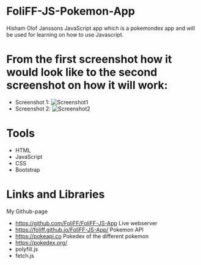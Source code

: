 # FoliFF-JS-Pokemon-App
 Hisham Olof Janssons JavaScript app
which is a pokemondex app and will be used for learning on how to use Javascript.
# From the first screenshot how it would look like to the second screenshot on how it will work:
- Screenshot 1:
![Screenshot1](https://user-images.githubusercontent.com/99507280/163626643-67d87517-2346-4396-88d5-73cd4336a42c.JPG)
- Screenshot 2:
![Screenshot2](https://user-images.githubusercontent.com/99507280/163626653-bd9c0312-fd8a-47cd-912c-aeb38698e230.JPG)

# Tools
- HTML
- JavaScript
- CSS
- Bootstrap

# Links and Libraries
My Github-page
- https://github.com/FoliFF/FoliFF-JS-App
Live webserver
- https://foliff.github.io/FoliFF-JS-App/
Pokemon API
- https://pokeapi.co
Pokedex of the different pokemon
- https://pokedex.org/
- polyfill.js
- fetch.js